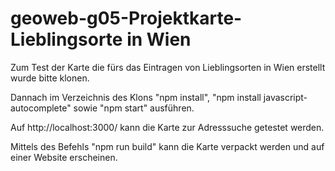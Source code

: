# geoweb-g05-Projektkarte-Lieblingsorte in Wien

Zum Test der Karte die fürs das Eintragen von Lieblingsorten in Wien erstellt wurde bitte klonen. 

Dannach im Verzeichnis des Klons "npm install", "npm install javascript-autocomplete" sowie "npm start" ausführen. 

Auf http://localhost:3000/ kann die Karte zur Adresssuche getestet werden.

Mittels des Befehls "npm run build" kann die Karte verpackt werden und auf einer Website erscheinen.

